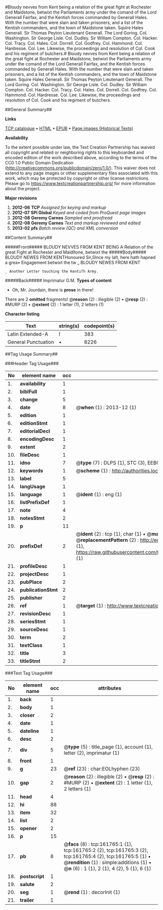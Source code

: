#Bloudy nevves from Kent being a relation of the great fight at Rochester and Maidstone, betwixt the Parliaments army under the comand of the Lord Generall Fairfax, and the Kentish forces commanded by Generall Hales. With the number that were slain and taken prisoners, and a list of the Kentish commanders, and the town of Maidstone taken. Squire Hales Generall. Sir Thomas Peyton Lieutenant Generall. The Lord Goring. Col. Washington. Sir George Lisle. Col. Dudley. Sir William Compton. Col. Hacker. Col. Tracy. Col. Hales. Col. Dorrell. Col. Godfrey. Col. Hammond. Col. Hardresse. Col. Lee. Likewise, the proceedings and resolution of Col. Cook and his regiment of butchers.#
Bloudy nevves from Kent being a relation of the great fight at Rochester and Maidstone, betwixt the Parliaments army under the comand of the Lord Generall Fairfax, and the Kentish forces commanded by Generall Hales. With the number that were slain and taken prisoners, and a list of the Kentish commanders, and the town of Maidstone taken. Squire Hales Generall. Sir Thomas Peyton Lieutenant Generall. The Lord Goring. Col. Washington. Sir George Lisle. Col. Dudley. Sir William Compton. Col. Hacker. Col. Tracy. Col. Hales. Col. Dorrell. Col. Godfrey. Col. Hammond. Col. Hardresse. Col. Lee. Likewise, the proceedings and resolution of Col. Cook and his regiment of butchers.

##General Summary##

**Links**

[TCP catalogue](http://www.ota.ox.ac.uk/tcp/)  • 
[HTML](http://tei.it.ox.ac.uk/tcp/Texts-HTML/free/A76/A76895.html)  • 
[EPUB](http://tei.it.ox.ac.uk/tcp/Texts-EPUB/free/A76/A76895.epub) • 
[Page images (Historical Texts)](https://historicaltexts.jisc.ac.uk/eebo-99864260e)

**Availability**

To the extent possible under law, the Text Creation Partnership has waived all copyright and related or neighboring rights to this keyboarded and encoded edition of the work described above, according to the terms of the CC0 1.0 Public Domain Dedication (http://creativecommons.org/publicdomain/zero/1.0/). This waiver does not extend to any page images or other supplementary files associated with this work, which may be protected by copyright or other license restrictions. Please go to https://www.textcreationpartnership.org/ for more information about the project.

**Major revisions**

1. __2012-06__ __TCP__ *Assigned for keying and markup*
1. __2012-07__ __SPi Global__ *Keyed and coded from ProQuest page images*
1. __2012-08__ __Geremy Carnes__ *Sampled and proofread*
1. __2012-08__ __Geremy Carnes__ *Text and markup reviewed and edited*
1. __2013-02__ __pfs__ *Batch review (QC) and XML conversion*

##Content Summary##

#####Front#####
BLOUDY NEVVES FROM KENT BEING A Relation of the great Fight at Rochester and Maidſtone, betwixt the 
#####Body#####
BLOUDY NEWES FROM KENTHonoured Sir,SInce my laſt, here hath hapned a grea• Engagement betwixt the tw
    _ BLOUDY NEWES FROM KENT

    _ Another Letter touching the Kentiſh Army.

#####Back#####
Imprimatur G.M.
**Types of content**

  * Oh, Mr. Jourdain, there is **prose** in there!

There are 2 **omitted** fragments! 
 @__reason__ (2) : illegible (2)  •  @__resp__ (2) : #MURP (2)  •  @__extent__ (2) : 1 letter (1), 2 letters (1)

**Character listing**


|Text|string(s)|codepoint(s)|
|---|---|---|
|Latin Extended-A|ſ|383|
|General Punctuation|•|8226|

##Tag Usage Summary##

###Header Tag Usage###

|No|element name|occ|attributes|
|---|---|---|---|
|1.|__availability__|1||
|2.|__biblFull__|1||
|3.|__change__|5||
|4.|__date__|8| @__when__ (1) : 2013-12 (1)|
|5.|__edition__|1||
|6.|__editionStmt__|1||
|7.|__editorialDecl__|1||
|8.|__encodingDesc__|1||
|9.|__extent__|2||
|10.|__fileDesc__|1||
|11.|__idno__|7| @__type__ (7) : DLPS (1), STC (3), EEBO-CITATION (1), PROQUEST (1), VID (1)|
|12.|__keywords__|1| @__scheme__ (1) : http://authorities.loc.gov/ (1)|
|13.|__label__|5||
|14.|__langUsage__|1||
|15.|__language__|1| @__ident__ (1) : eng (1)|
|16.|__listPrefixDef__|1||
|17.|__note__|4||
|18.|__notesStmt__|2||
|19.|__p__|11||
|20.|__prefixDef__|2| @__ident__ (2) : tcp (1), char (1)  •  @__matchPattern__ (2) : ([0-9\-]+):([0-9IVX]+) (1), (.+) (1)  •  @__replacementPattern__ (2) : http://eebo.chadwyck.com/downloadtiff?vid=$1&page=$2 (1), https://raw.githubusercontent.com/textcreationpartnership/Texts/master/tcpchars.xml#$1 (1)|
|21.|__profileDesc__|1||
|22.|__projectDesc__|1||
|23.|__pubPlace__|2||
|24.|__publicationStmt__|2||
|25.|__publisher__|2||
|26.|__ref__|1| @__target__ (1) : http://www.textcreationpartnership.org/docs/. (1)|
|27.|__revisionDesc__|1||
|28.|__seriesStmt__|1||
|29.|__sourceDesc__|1||
|30.|__term__|2||
|31.|__textClass__|1||
|32.|__title__|3||
|33.|__titleStmt__|2||


###Text Tag Usage###

|No|element name|occ|attributes|
|---|---|---|---|
|1.|__back__|1||
|2.|__body__|1||
|3.|__closer__|2||
|4.|__date__|1||
|5.|__dateline__|1||
|6.|__desc__|2||
|7.|__div__|5| @__type__ (5) : title_page (1), account (1), letter (2), imprimatur (1)|
|8.|__front__|1||
|9.|__g__|23| @__ref__ (23) : char:EOLhyphen (23)|
|10.|__gap__|2| @__reason__ (2) : illegible (2)  •  @__resp__ (2) : #MURP (2)  •  @__extent__ (2) : 1 letter (1), 2 letters (1)|
|11.|__head__|4||
|12.|__hi__|88||
|13.|__item__|32||
|14.|__list__|2||
|15.|__opener__|2||
|16.|__p__|15||
|17.|__pb__|8| @__facs__ (8) : tcp:161765:1 (1), tcp:161765:2 (2), tcp:161765:3 (2), tcp:161765:4 (2), tcp:161765:5 (1)  •  @__rendition__ (1) : simple:additions (1)  •  @__n__ (6) : 1 (1), 2 (1), 4 (2), 5 (1), 6 (1)|
|18.|__postscript__|1||
|19.|__salute__|2||
|20.|__seg__|1| @__rend__ (1) : decorInit (1)|
|21.|__trailer__|1||
